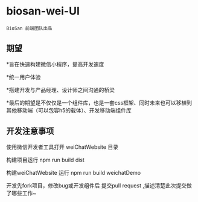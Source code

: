 # biosan-wei-UI
  `BioSan 前端团队出品`
  
## 期望  
*旨在快速构建微信小程序，提高开发速度

*统一用户体验

*搭建开发与产品经理、设计师之间沟通的桥梁

*最后的期望是不仅仅是一个组件库，也是一套css框架、同时未来也可以移植到其他移动端（可以包容h5的载体）、开发移动端组件库

## 开发注意事项

使用微信开发者工具打开 weiChatWebsite 目录

构建项目运行 npm run build dist

构建weiChatWebsite 运行 npm run build weichatDemo

开发先fork项目，修改bug或开发组件后 提交pull request ,描述清楚此次提交做了哪些工作~
